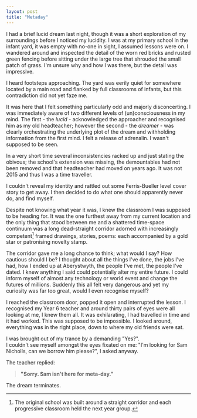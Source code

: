 ```yaml
---
layout: post
title: "Metaday"
---
```


I had a brief lucid dream last night, though it was a short exploration of my surroundings
before I noticed my lucidity. I was at my primary school in the infant yard, it was empty
with no-one in sight, I assumed lessons were on. I wandered around and inspected the detail of the
worn red bricks and rusted green fencing before sitting under the large tree
that shrouded the small patch of grass. I'm unsure why and how I was there, but the detail
was impressive.

I heard footsteps approaching. The yard was eerily quiet for somewhere located by a
main road and flanked by full classrooms of infants, but this contradiction did not yet
faze me.

It was here that I felt something particularly odd and majorly disconcerting. I was immediately
aware of two different levels of (un)consciousness in my mind. The first - the *lucid* - acknowledged
the approacher and recognised him as my old headteacher; however the second - the *dreamer* -
was clearly orchestrating the underlying plot of the dream and withholding information from
the first mind. I felt a release of adrenalin. I wasn't supposed to be seen.

In a very short time several inconsistencies racked up and just stating the obivous;
the school's extension was missing, the demountables had not been removed and that
headteacher had moved on years ago. It was not 2015 and thus I was a time traveller.

I couldn't reveal my identity and rattled out some Ferris-Bueller level cover story
to get away. I then decided to do what one should apparently never do, and find myself.

Despite not knowing what year it was, I knew the classroom I was supposed to be heading for.
It was the one furthest away from my current location and the only thing that stood between me
and a shattered time-space continuum was a long dead-straight corridor adorned with increasingly
competent[^1] framed drawings, stories, poems: each accompanied by a gold star or patronising novelty stamp.

The corridor gave me a long chance to think; what would I say? How cautious should I be?
I thought about all the things I've done, the jobs I've had, how I ended up at Aberystwyth,
the people I've met, the people I've dated. I knew anything I said could potentially alter my
entire future. I could inform myself of almost any technology or world event and
change the futures of millions. Suddenly this all felt very dangerous and yet my curiosity
was far too great, would I even recognise myself?

I reached the classroom door, popped it open and interrupted the lesson. I recognised my
Year 6 teacher and around thirty pairs of eyes were all looking at me, I knew them all.
It was exhilarating, I had travelled in time and it had worked. This was supposed to be
impossible. I looked around, everything was in the right place, down to where my old friends
were sat.

I was brought out of my trance by a demanding "Yes?".  
I couldn't see myself amongst the eyes fixated on me: "I'm looking for Sam Nicholls, can we borrow him please?", I asked anyway.

The teacher replied:

> **"Sorry. Sam isn't here for meta-day."**

The dream terminates.

[^1]: The original school was built around a straight corridor and each progressive classroom held the next year group.
